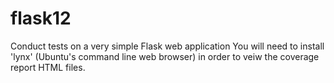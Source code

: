 # flask12
Conduct tests on a very simple Flask web application
You will need to install 'lynx' (Ubuntu's command line web browser) in order to veiw the coverage report HTML files.
